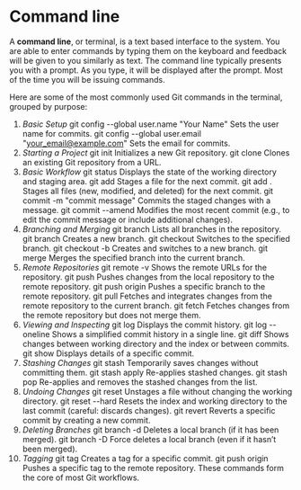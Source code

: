 # **Command line**

A **command line**, or terminal, is a text based interface to the system. You are able to enter commands by typing them on the keyboard and feedback will be given to you similarly as text.
The command line typically presents you with a prompt. As you type, it will be displayed after the prompt. Most of the time you will be issuing commands.

Here are some of the most commonly used Git commands in the terminal, grouped by purpose:
1. *Basic Setup*
git config --global user.name "Your Name"
Sets the user name for commits.
git config --global user.email "your_email@example.com"
Sets the email for commits.
2. *Starting a Project*
git init
Initializes a new Git repository.
git clone <repository-url>
Clones an existing Git repository from a URL.
3. *Basic Workflow*
git status
Displays the state of the working directory and staging area.
git add <file>
Stages a file for the next commit.
git add .
Stages all files (new, modified, and deleted) for the next commit.
git commit -m "commit message"
Commits the staged changes with a message.
git commit --amend
Modifies the most recent commit (e.g., to edit the commit message or include additional changes).
4. *Branching and Merging*
git branch
Lists all branches in the repository.
git branch <branch-name>
Creates a new branch.
git checkout <branch-name>
Switches to the specified branch.
git checkout -b <branch-name>
Creates and switches to a new branch.
git merge <branch-name>
Merges the specified branch into the current branch.
5. *Remote Repositories*
git remote -v
Shows the remote URLs for the repository.
git push
Pushes changes from the local repository to the remote repository.
git push origin <branch-name>
Pushes a specific branch to the remote repository.
git pull
Fetches and integrates changes from the remote repository to the current branch.
git fetch
Fetches changes from the remote repository but does not merge them.
6. *Viewing and Inspecting*
git log
Displays the commit history.
git log --oneline
Shows a simplified commit history in a single line.
git diff
Shows changes between working directory and the index or between commits.
git show <commit>
Displays details of a specific commit.
7. *Stashing Changes*
git stash
Temporarily saves changes without committing them.
git stash apply
Re-applies stashed changes.
git stash pop
Re-applies and removes the stashed changes from the list.
8. *Undoing Changes*
git reset <file>
Unstages a file without changing the working directory.
git reset --hard
Resets the index and working directory to the last commit (careful: discards changes).
git revert <commit>
Reverts a specific commit by creating a new commit.
9. *Deleting Branches*
git branch -d <branch-name>
Deletes a local branch (if it has been merged).
git branch -D <branch-name>
Force deletes a local branch (even if it hasn’t been merged).
10. *Tagging*
git tag <tag-name>
Creates a tag for a specific commit.
git push origin <tag-name>
Pushes a specific tag to the remote repository.
These commands form the core of most Git workflows.




